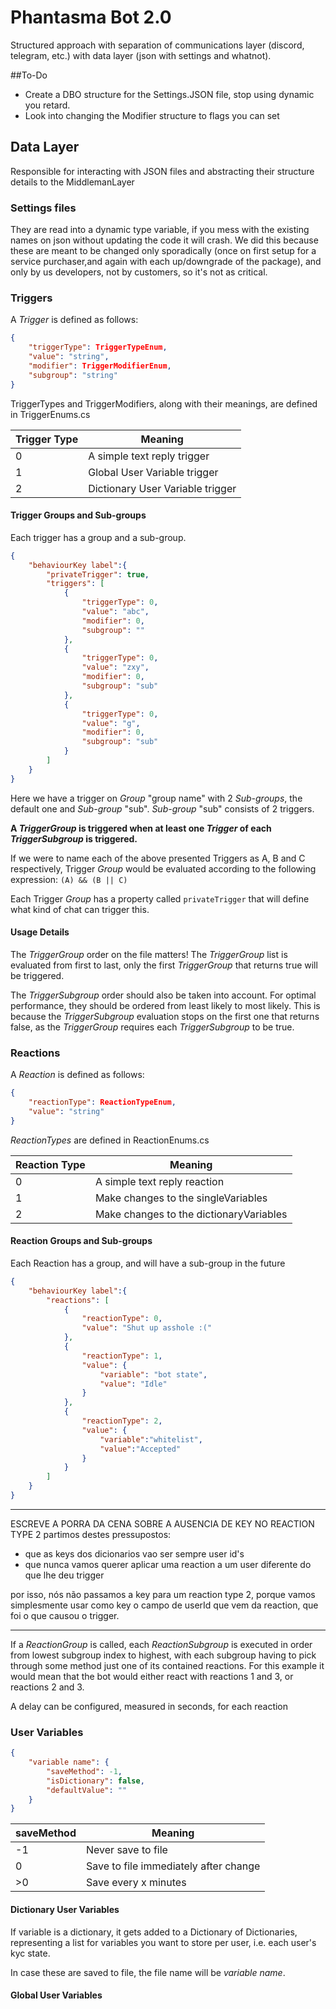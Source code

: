 # Phantasma Bot 2.0

Structured approach with separation of communications layer (discord, telegram, etc.) with data layer (json with settings and whatnot).

##To-Do

* Create a DBO structure for the Settings.JSON file, stop using dynamic you retard.
* Look into changing the Modifier structure to flags you can set


## Data Layer
Responsible for interacting with JSON files and abstracting their structure details to the MiddlemanLayer

### Settings files

They are read into a dynamic type variable, if you mess with the existing names on json without updating the code it will crash.
We did this because these are meant to be changed only sporadically (once on first setup for a service purchaser,and again with each up/downgrade of the package), and only by us developers, not by customers, so it's not as critical.

### Triggers

A _Trigger_ is defined as follows:

```json
{
    "triggerType": TriggerTypeEnum,
    "value": "string",
    "modifier": TriggerModifierEnum,
    "subgroup": "string"
}
```

TriggerTypes and TriggerModifiers, along with their meanings, are defined in TriggerEnums.cs

Trigger Type | Meaning
---------|----------
 0 | A simple text reply trigger
 1 | Global User Variable trigger
 2 | Dictionary User Variable trigger

#### Trigger Groups and Sub-groups

Each trigger has a group and a sub-group.

```json
{
    "behaviourKey label":{
        "privateTrigger": true,
        "triggers": [
            {
                "triggerType": 0,
                "value": "abc",
                "modifier": 0,
                "subgroup": ""
            },
            {
                "triggerType": 0,
                "value": "zxy",
                "modifier": 0,
                "subgroup": "sub"
            },
            {
                "triggerType": 0,
                "value": "g",
                "modifier": 0,
                "subgroup": "sub"
            }
        ]
    }
}
```

Here we have a trigger on _Group_ "group name" with 2 _Sub-groups_, the default one and _Sub-group_ "sub". _Sub-group_ "sub" consists of 2 triggers.

**A _TriggerGroup_ is triggered when at least one _Trigger_ of each _TriggerSubgroup_ is triggered.**

If we were to name each of the above presented Triggers as A, B and C respectively, Trigger _Group_ would be evaluated according to the following expression:
`(A) && (B || C)`

Each Trigger _Group_ has a property called `privateTrigger` that will define what kind of chat can trigger this.

#### Usage Details

The _TriggerGroup_ order on the file matters! The _TriggerGroup_ list is evaluated from first to last, only the first _TriggerGroup_ that returns true will be triggered.

The _TriggerSubgroup_ order should also be taken into account. For optimal performance, they should be ordered from least likely to most likely. This is because the _TriggerSubgroup_ evaluation stops on the first one that returns false, as the _TriggerGroup_ requires each _TriggerSubgroup_ to be true.

### Reactions

A _Reaction_ is defined as follows:

```json
{
    "reactionType": ReactionTypeEnum,
    "value": "string"
}
```

_ReactionTypes_ are defined in ReactionEnums.cs

Reaction Type | Meaning
---------|----------
 0 | A simple text reply reaction
 1 | Make changes to the singleVariables
 2 | Make changes to the dictionaryVariables

#### Reaction Groups and Sub-groups

Each Reaction has a group, and will have a sub-group in the future

```json
{
    "behaviourKey label":{
        "reactions": [
            {
                "reactionType": 0,
                "value": "Shut up asshole :("
            },
            {
                "reactionType": 1,
                "value": {
                    "variable": "bot state",
                    "value": "Idle"
                }
            },
            {
                "reactionType": 2,
                "value": {
                    "variable":"whitelist",
                    "value":"Accepted"
                }
            }
        ]
    }
}
```

*************************
ESCREVE A PORRA DA CENA SOBRE A AUSENCIA DE KEY NO REACTION TYPE 2
partimos destes pressupostos:
* que as keys dos dicionarios vao ser sempre user id's
* que nunca vamos querer aplicar uma reaction a um user diferente do que lhe deu trigger

por isso, nós não passamos a key para um reaction type 2, porque vamos simplesmente usar como key o campo de userId que vem da reaction, que foi o que causou o trigger.

*****************************

If a _ReactionGroup_ is called, each _ReactionSubgroup_ is executed in order from lowest subgroup index to highest, with each subgroup having to pick through some method just one of its contained reactions. For this example it would mean that the bot would either react with reactions 1 and 3, or reactions 2 and 3.

A delay can be configured, measured in seconds, for each reaction

### User Variables

```json
{
    "variable name": {
        "saveMethod": -1,
        "isDictionary": false,
        "defaultValue": ""
    }
}
```

saveMethod | Meaning
---------|----------
 -1 | Never save to file
 0 | Save to file immediately after change
 >0 | Save every x minutes

#### Dictionary User Variables

 If variable is a dictionary, it gets added to a Dictionary of Dictionaries, representing a list for variables you want to store per user, i.e. each user's kyc state.

In case these are saved to file, the file name will be _variable name_.

#### Global User Variables
